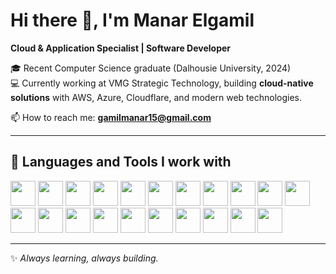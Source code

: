 # Hi there 👋, I'm Manar Elgamil  
**Cloud & Application Specialist | Software Developer**  

🎓 Recent Computer Science graduate (Dalhousie University, 2024)  
💻 Currently working at VMG Strategic Technology, building **cloud-native solutions** with AWS, Azure, Cloudflare, and modern web technologies.  

📫 How to reach me: **gamilmanar15@gmail.com**  

---

## 🚀 Languages and Tools I work with  

<p align="left">  
  <img src="https://cdn.jsdelivr.net/gh/devicons/devicon/icons/python/python-original.svg" width="40" height="40"/>  
  <img src="https://cdn.jsdelivr.net/gh/devicons/devicon/icons/java/java-original.svg" width="40" height="40"/>  
  <img src="https://cdn.jsdelivr.net/gh/devicons/devicon/icons/javascript/javascript-original.svg" width="40" height="40"/>  
  <img src="https://cdn.jsdelivr.net/gh/devicons/devicon/icons/react/react-original.svg" width="40" height="40"/>  
  <img src="https://cdn.jsdelivr.net/gh/devicons/devicon/icons/react/react-original-wordmark.svg" width="40" height="40"/>  
  <img src="https://cdn.jsdelivr.net/gh/devicons/devicon/icons/nextjs/nextjs-original.svg" width="40" height="40"/>  
  <img src="https://cdn.jsdelivr.net/gh/devicons/devicon/icons/react/react-original.svg" width="40" height="40"/>  
  <img src="https://cdn.jsdelivr.net/gh/devicons/devicon/icons/react/react-original.svg" width="40" height="40"/>  
  <img src="https://cdn.jsdelivr.net/gh/devicons/devicon/icons/html5/html5-original.svg" width="40" height="40"/>  
  <img src="https://cdn.jsdelivr.net/gh/devicons/devicon/icons/css3/css3-original.svg" width="40" height="40"/>  
  <img src="https://cdn.jsdelivr.net/gh/devicons/devicon/icons/docker/docker-original.svg" width="40" height="40"/>  
  <img src="https://cdn.jsdelivr.net/gh/devicons/devicon/icons/git/git-original.svg" width="40" height="40"/>  
  <img src="https://cdn.jsdelivr.net/gh/devicons/devicon/icons/mysql/mysql-original.svg" width="40" height="40"/>  
  <img src="https://cdn.jsdelivr.net/gh/devicons/devicon/icons/postgresql/postgresql-original.svg" width="40" height="40"/>  
  <img src="https://cdn.jsdelivr.net/gh/devicons/devicon/icons/mongodb/mongodb-original.svg" width="40" height="40"/>  
  <img src="https://cdn.jsdelivr.net/gh/devicons/devicon/icons/pandas/pandas-original.svg" width="40" height="40"/>  
  <img src="https://cdn.jsdelivr.net/gh/devicons/devicon/icons/postman/postman-original.svg" width="40" height="40"/>  
  <img src="https://cdn.jsdelivr.net/gh/devicons/devicon/icons/figma/figma-original.svg" width="40" height="40"/>  
  <img src="https://cdn.jsdelivr.net/gh/devicons/devicon/icons/azure/azure-original.svg" width="40" height="40"/>  
  <img src="https://cdn.jsdelivr.net/gh/devicons/devicon/icons/amazonwebservices/amazonwebservices-original.svg" width="40" height="40"/>  
  <img src="https://cdn.jsdelivr.net/gh/devicons/devicon/icons/react/react-original.svg" width="40" height="40"/>  
</p>  

---

✨ *Always learning, always building.*  


<!--
## Hi there 👋, I am Manar Elgamil

🎓 Recent Computer Science graduate (Dalhousie University, 2024) now working as a Cloud & Application Specialist at VMG Strategic Technology
.

💻 I build cloud-native solutions that integrate APIs, automate workflows, and make systems smarter. Recently, I’ve:

Designed and delivered a serverless AWS architecture for automated talent assessment reporting (PGI).

Built a custom BambooHR ↔ Accelo integration to synchronize employee time-off data across multiple regions (Allswater).

🌱 Currently learning more about:

Advanced AWS (Step Functions, CloudWatch, security best practices)

Scalable API design and integrations

Front-end development to complement my backend/cloud skills

✨ I’m passionate about taking on challenges, learning fast, and turning ideas into solutions.

📫 Let’s connect:

LinkedIn

GitLab
-->

<!--
**ManarElgamil/ManarElgamil** is a ✨ _special_ ✨ repository because its `README.md` (this file) appears on your GitHub profile.

Here are some ideas to get you started:

- 🔭 I’m currently working on ...
- 🌱 I’m currently learning ...
- 👯 I’m looking to collaborate on ...
- 🤔 I’m looking for help with ...
- 💬 Ask me about ...
- 📫 How to reach me: ...
- 😄 Pronouns: ...
- ⚡ Fun fact: ...
-->
